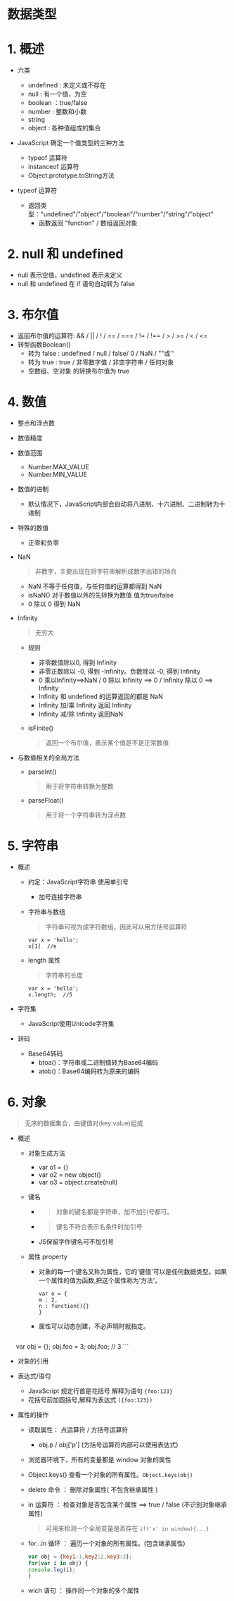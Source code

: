 # 数据类型

# 1. 概述
  - 六类
    + undefined : 未定义或不存在
    + null : 有一个值，为空
    + boolean ：true/false
    + number : 整数和小数
    + string
    + object : 各种值组成的集合

  - JavaScript 确定一个值类型的三种方法
    + typeof 运算符
    + instanceof 运算符
    + Object.prototype.toString方法

  - typeof 运算符
    + 返回类型："undefined"/"object"/"boolean"/"number"/"string"/"object"
      * 函数返回 "function" / 数组返回对象

# 2. null 和 undefined
  - null 表示空值，undefined 表示未定义
  - null 和 undefined 在 if 语句自动转为 false

# 3. 布尔值
  - 返回布尔值的运算符: && / || / ! / == / === / != / !== / > / >= / < / <=
  - 转型函数Boolean()
    + 转为 false : undefined / null / false/ 0 / NaN / ""或''
    + 转为 true : true / 非零数字值 / 非空字符串 / 任何对象
    + 空数组、空对象 的转换布尔值为 true

# 4. 数值
  - 整点和浮点数
  - 数值精度
  - 数值范围
    + Number.MAX_VALUE
    + Number.MIN_VALUE

  - 数值的进制
    * 默认情况下，JavaScript内部会自动将八进制、十六进制、二进制转为十进制

  - 特殊的数值
    * 正零和负零

  - NaN
    > 非数字，主要出现在将字符串解析成数字出错的场合

    + NaN 不等于任何值，与任何值的运算都得到 NaN
    + isNaN() 对于数值以外的先转换为数值 值为true/false
    + 0 除以 0 得到 NaN

  - Infinity
    > 无穷大
	+ 规则
	    * 非零数值除以0, 得到 Infinity
	    * 非零正数除以 -0, 得到 -Infinity。负数除以 -0, 得到 Infinity
		* 0 乘以Infinity==>NaN / 0 除以 Infinity ==> 0 / Infinity 除以 0 ==> Infinity
		* Infinity 和 undefined 的运算返回的都是 NaN
		* Infinity 加/乘 Infinity  返回 Infinity
		* Infinity 减/除 Infinity  返回NaN

    + isFinite()
      > 返回一个布尔值，表示某个值是不是正常数值

  - 与数值相关的全局方法
    + parseInt()
      > 用于将字符串转换为整数

    + parseFloat()
      > 用于将一个字符串转为浮点数


# 5. 字符串
  - 概述
	  + 约定：JavaScript字符串 使用单引号
	    * 加号连接字符串
	  + 字符串与数组
	    > 字符串可视为成字符数组，因此可以用方括号运算符

		  ```
		  var x = 'hello';
		  x[1]  //e
		  ```
      + length 属性
        > 字符串的长度

        ```
        var x = 'hello';
        x.length;  //5
        ```

  - 字符集
    + JavaScript使用Unicode字符集

  - 转码
    + Base64转码
      * btoa()：字符串或二进制值转为Base64编码
      * atob()：Base64编码转为原来的编码


# 6. 对象
  > 无序的数据集合，由键值对(key:value)组成

- 概述
  + 对象生成方法
    * var o1 = {}
    * var o2 = new object()
    * var o3 = object.create(null)

  + 键名
    * > 对象的键名都是字符串，加不加引号都可。
	* >键名不符合表示名条件时加引号
	* JS保留字作键名可不加引号

  + 属性 property
    * 对象的每一个键名又称为属性，它的'键值'可以是任何数据类型。如果一个属性的值为函数,把这个属性称为'方法'。

	  ```
	  var o = {
	  m : 2,
	  n : function(){}
	  }
	  ```

    * 属性可以动态创建，不必声明时就指定。

      ```
      var obj = {};
      obj.foo = 3;
      obj.foo;  // 3
      ```

  + 对象的引用

  + 表达式/语句
    * JavaScript 规定行首是花括号 解释为语句 `{foo:123}`
    * 花括号前加圆括号,解释为表达式 `({foo:123})`

- 属性的操作
  + 读取属性： 点运算符 / 方括号运算符
    * obj.p / obj['p'] (方括号运算符内部可以使用表达式)

  + 浏览器环境下，所有的变量都是 window 对象的属性

  + Object.keys() 查看一个对象的所有属性。` Object.keys(obj) `

  + delete 命令 ： 删除对象属性( 不包含继承属性 )

  + in 运算符 ： 检查对象是否包含某个属性 ==> true / false (不识别对象继承属性)
    > 可用来检测一个全局变量是否存在 ` if('x' in window){...} `

  + for...in 循环 ： 遍历一个对象的所有属性。(包含继承属性)

    ```JavaScript
    var obj = {key1:1,key2:2,key3:3};
    for(var i in obj) {
    console.log(i);
    }
    ```

  + wich 语句 ： 操作同一个对象的多个属性







